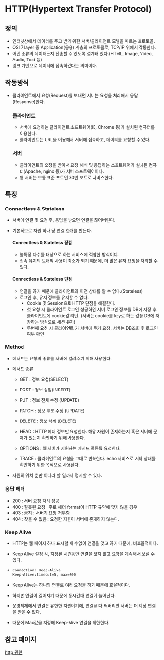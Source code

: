 # HTTP(Hypertext Transfer Protocol)

## 정의 

- 인터넷상에서 데이터를 주고 받기 위한 서버/클라이언트 모델을 따르는 프로토콜.
- OSI 7 layer 중 Application(응용) 계층의 프로토콜로, TCP/IP 위에서 작동한다.
- 어떤 종류의 데이터든지 전송할 수 있도록 설계돼 있다.(HTML, Image, Video, Audio, Text 등)
- 링크 기반으로 데이터에 접속하겠다는 의미이다.

## 작동방식

- 클라이언트에서 요청(Request)를 보내면 서버는 요청을 처리해서 응답(Response)한다.
  

  ### 클라이언트

  - 서버에 요청하는 클라이언트 소프트웨어(IE, Chrome 등)가 설치된 컴퓨터를 이용한다.
  - 클라이언트는 URL을 이용해서 서버에 접속하고, 데이터를 요청할 수 있다. 
    

  ### 서버

  - 클라이언트의 요청을 받아서 요청 해석 및 응답하는 소프트웨어가 설치된 컴퓨터(Apache, nginx 등)가 서버 소프트웨어이다.
  - 웹 서버는 보통 표준 포트인 80번 포트로 서비스한다.

## 특징

### Connectless & Stateless

- 서버에 연결 및 요청 후, 응답을 받으면 연결을 끊어버린다.

- 기본적으로 자원 하나 당 연결 한개를 만든다.

  

  #### Connectless & Stateless 장점

  - 불특정 다수를 대상으로 하는 서비스에 적합한 방식이다.
  - 접속 유지의 트래픽 사용이 최소가 되기 때문에, 더 많은 유저 요청을 처리할 수 있다.
    

  #### Connectless & Stateless 단점

  - 연결을 끊기 때문에 클라이언트의 이전 상태를 알 수 없다.(Stateless)
  - 로그인 후, 유저 정보를 유지할 수 없다. 
    - Cookie 및 Session으로 HTTP 단점을 해결한다.
    - 첫 요청 시 클라이언트 로그인 성공하면 서버 로그인 정보를 DB에 저장 후 클라이언트에 cookie값 리턴.
      (서버는 cookie를 key로 하는 값을 DB에 저장하는 방식으로 세션 유지)
    - 두번째 요청 시 클라이언트 가 서버에 쿠키 요청, 서버는 DB조회 후 로그인 여부 확인

### Method

- 메서드는 요청의 종류를 서버에 알려주기 위해 사용한다.

- 메서드 종류

  - GET : 정보 요청(SELECT)
  - POST : 정보 삽입(INSERT)
  - PUT : 정보 전체 수정 (UPDATE)
  - PATCH : 정보 부분 수정 (UPDATE)
  - DELETE : 정보 삭제 (DELETE)

  - HEAD : HTTP 헤더 정보만 요청한다. 해당 자원이 존재하는지 혹은 서버에 문제가 있는지 확인하기 위해 사용한다.
  - OPTIONS : 웹 서버가 지원하는 메서드 종류를 요청한다.
  - TRACE : 클라이언트의 요청을 그대로 반복한다. echo 서비스로 서버 상태를 확인하기 위한 목적으로 사용된다.

- 자원의 위치 뿐만 아니라 할 일까지 명시할 수 있다.

### 응답 헤더

- 200 : 서버 요청 처리 성공
- 400 : 잘못된 요청 : 주로 헤더 format이 HTTP 규약에 맞지 않을 경우
- 403 : 금지 : 서버가 요청 거부함
- 404 : 찾을 수 없음 : 요청한 자원이 서버에 존재하지 않는다.

### Keep Alive

- HTTP는 웹 페이지 하나 표시할 때 수없이 연결을 맺고 끊기 때문에, 비효율적이다.

- Keep Alive 설정 시, 지정된 시간동안 연결을 끊지 않고 요청을 계속해서 보낼 수 있다.

- ```html
  Connection: Keep-Alive 
  Keep-Alive:timeout=5, max=200
  ```

- Keep Alive는 하나의 연결로 여러 요청을 하기 때문에 효율적이다.

- 하지만 연결이 길어지기 때문에 동시간대 연결이 늘어난다.

- 운영체제에서 연결은 유한한 자원이기에, 연결을 다 써버리면 서버는 더 이상 연결을 받을 수 없다.

- 때문에 Max값을 지정해 Keep-Alive 연결을 제한한다.



## 참고 페이지

[http 관련](https://shlee0882.tistory.com/107)